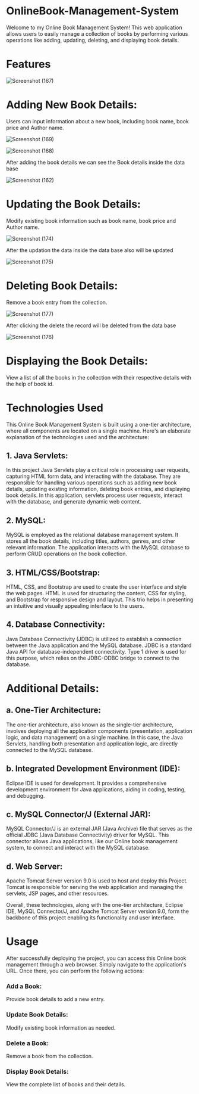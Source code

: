 # OnlineBook-Management-System


Welcome to my Online Book Management System! This web application allows users to easily manage a collection of books by performing various operations like adding, updating, deleting, and displaying book details.

# Features

![Screenshot (167)](https://github.com/Sathwik-07/Online-Book-Management-System/assets/130444732/fe924b3b-0b3b-4ab1-bb54-28e55b5ce074)


# Adding New Book Details: 

Users can input information about a new book, including book name, book price and Author name.


![Screenshot (169)](https://github.com/Sathwik-07/Online-Book-Management-System/assets/130444732/ea72d706-e869-4e78-9190-b77b86ff60b7)

![Screenshot (168)](https://github.com/Sathwik-07/Online-Book-Management-System/assets/130444732/9159ce7a-d96a-4f4f-9d8c-56b454df13dd)

After adding the book details we can see the Book details inside the data base 

![Screenshot (162)](https://github.com/Sathwik-07/Online-Book-Management-System/assets/130444732/e71a8632-01d6-4651-8f95-cb8a8ee15381)




# Updating the Book Details: 
Modify existing book information such as book name, book price and Author name.


![Screenshot (174)](https://github.com/Sathwik-07/Online-Book-Management-System/assets/130444732/654103bd-4c1f-44d8-b8dc-d389953fcc0e)

After the updation the data inside the data base also will be updated

![Screenshot (175)](https://github.com/Sathwik-07/Online-Book-Management-System/assets/130444732/f92a3f02-c67f-49bc-98df-2bf574265304)




# Deleting  Book Details: 
Remove a book entry from the collection.

![Screenshot (177)](https://github.com/Sathwik-07/Online-Book-Management-System/assets/130444732/30c5df0f-6ceb-4c68-b68e-9d6edb9d6c59)

After clicking the delete the record will be deleted from the data base

![Screenshot (176)](https://github.com/Sathwik-07/Online-Book-Management-System/assets/130444732/b7636ca7-7725-4dd5-ac3d-9b7286f2df3c)




# Displaying the  Book Details: 
View a list of all the books in the collection with their respective details with the help of book id.

# Technologies Used

This Online Book Management System is built using a one-tier architecture, where all components are located on a single machine. Here's an elaborate explanation of the technologies used and the architecture:

## 1. Java Servlets:

In this project Java Servlets play a critical role in processing user requests, capturing HTML form data, and interacting with the database. They are responsible for handling various operations such as adding new book details, updating existing information, deleting book entries, and displaying book details.
In this application, servlets process user requests, interact with the database, and generate dynamic web content.


## 2. MySQL:

MySQL is employed as the relational database management system. It stores all the book details, including titles, authors, genres, and other relevant information. The application interacts with the MySQL database to perform CRUD operations on the book collection.

## 3. HTML/CSS/Bootstrap:

HTML, CSS, and Bootstrap are used to create the user interface and style the web pages. HTML is used for structuring the content, CSS for styling, and Bootstrap for responsive design and layout. This trio helps in presenting an intuitive and visually appealing interface to the users.

## 4. Database Connectivity:
Java Database Connectivity (JDBC) is utilized to establish a connection between the Java application and the MySQL database. JDBC is a standard Java API for database-independent connectivity. Type 1 driver is used for this purpose, which relies on the JDBC-ODBC bridge to connect to the database.

# Additional Details:

## a. One-Tier Architecture:
The one-tier architecture, also known as the single-tier architecture, involves deploying all the application components (presentation, application logic, and data management) on a single machine. In this case, the Java Servlets, handling both presentation and application logic, are directly connected to the MySQL database.

## b. Integrated Development Environment (IDE):
Eclipse IDE is used for development. It provides a comprehensive development environment for Java applications, aiding in coding, testing, and debugging.

## c. MySQL Connector/J (External JAR):

MySQL Connector/J is an external JAR (Java Archive) file that serves as the official JDBC (Java Database Connectivity) driver for MySQL. This connector allows Java applications, like our Online book management system, to connect and interact with the MySQL database.

## d. Web Server:

Apache Tomcat Server version 9.0 is used to host and deploy this Project. Tomcat is responsible for serving the web application and managing the servlets, JSP pages, and other resources.

Overall, these technologies, along with the one-tier architecture, Eclipse IDE, MySQL Connector/J, and Apache Tomcat Server version 9.0, form the backbone of this project  enabling its functionality and user interface.


# Usage

After successfully deploying the project, you can access this Online book management through a web browser. Simply navigate to the application's URL. Once there, you can perform the following actions:

### Add a Book: 
Provide book details to add a new entry.

### Update Book Details: 
Modify existing book information as needed.

### Delete a Book: 
Remove a book from the collection.

### Display Book Details: 
View the complete list of books and their details.
